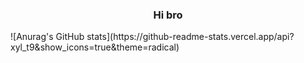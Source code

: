 <h3 align="center">Hi bro</h3>
![Anurag's GitHub stats](https://github-readme-stats.vercel.app/api?xyl_t9&show_icons=true&theme=radical)
